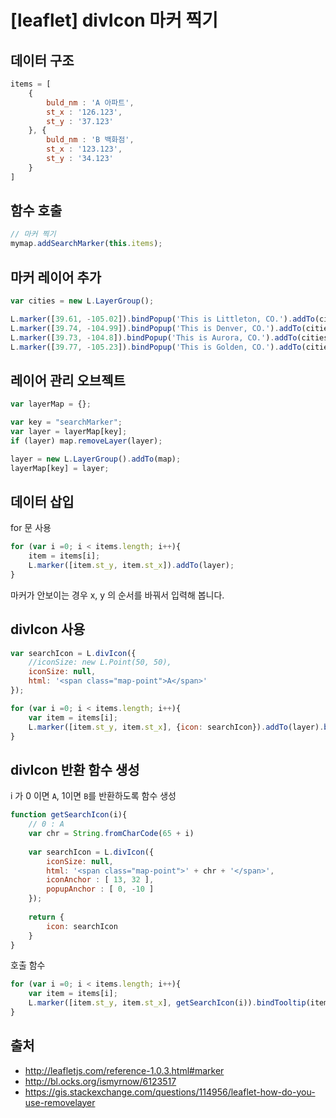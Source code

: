 # [leaflet] divIcon 마커 찍기

## 데이터 구조

```javascript
items = [
    {   
        buld_nm : 'A 아파트',
        st_x : '126.123',
        st_y : '37.123'
    }, {
        buld_nm : 'B 백화점',
        st_x : '123.123',
        st_y : '34.123'
    }
]
```

## 함수 호출

```javascript
// 마커 찍기
mymap.addSearchMarker(this.items);
```

## 마커 레이어 추가

```javascript
var cities = new L.LayerGroup();

L.marker([39.61, -105.02]).bindPopup('This is Littleton, CO.').addTo(cities),
L.marker([39.74, -104.99]).bindPopup('This is Denver, CO.').addTo(cities),
L.marker([39.73, -104.8]).bindPopup('This is Aurora, CO.').addTo(cities),
L.marker([39.77, -105.23]).bindPopup('This is Golden, CO.').addTo(cities);
```

## 레이어 관리 오브젝트

```javascript
var layerMap = {};
```

```javascript
var key = "searchMarker";
var layer = layerMap[key];
if (layer) map.removeLayer(layer);

layer = new L.LayerGroup().addTo(map);
layerMap[key] = layer;
```

## 데이터 삽입

for 문 사용
```javascript
for (var i =0; i < items.length; i++){
	item = items[i];	
    L.marker([item.st_y, item.st_x]).addTo(layer);
}
```

마커가 안보이는 경우 x, y 의 순서를 바꿔서 입력해 봅니다.

## divIcon 사용

```javascript
var searchIcon = L.divIcon({ 
    //iconSize: new L.Point(50, 50), 
	iconSize: null,
    html: '<span class="map-point">A</span>'
});

for (var i =0; i < items.length; i++){
	var item = items[i];
	L.marker([item.st_y, item.st_x], {icon: searchIcon}).addTo(layer).bindPopup(item.buld_nm);
}
```

## divIcon 반환 함수 생성

i 가 0 이면 `A`, 1이면 `B`를 반환하도록 함수 생성

```javascript
function getSearchIcon(i){
	// 0 : A
	var chr = String.fromCharCode(65 + i)
	
	var searchIcon = L.divIcon({  
		iconSize: null,
	    html: '<span class="map-point">' + chr + '</span>',
	    iconAnchor : [ 13, 32 ],
		popupAnchor : [ 0, -10 ]
	});
	
	return {
		icon: searchIcon
	}
}
```

호출 함수

```javascript
for (var i =0; i < items.length; i++){
	var item = items[i];
	L.marker([item.st_y, item.st_x], getSearchIcon(i)).bindTooltip(item.buld_nm, tooltipOption).addTo(layer);
}
```








## 출처 
- http://leafletjs.com/reference-1.0.3.html#marker
- http://bl.ocks.org/ismyrnow/6123517
- https://gis.stackexchange.com/questions/114956/leaflet-how-do-you-use-removelayer


